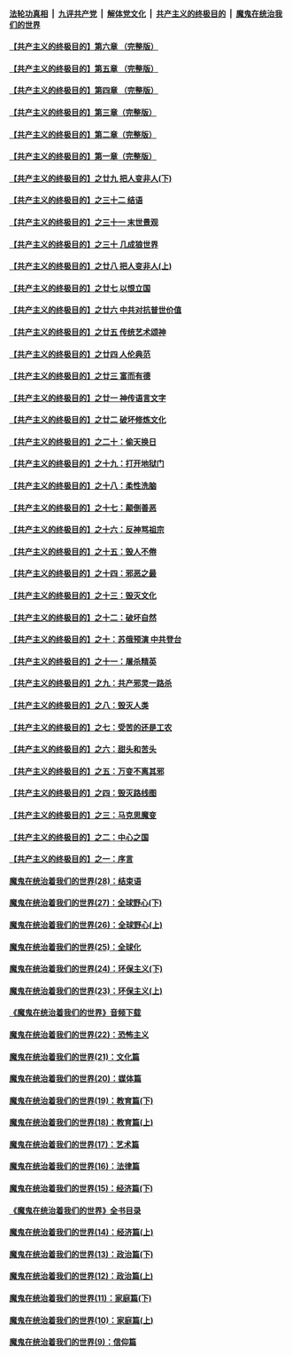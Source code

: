 ####  [法轮功真相](../../../../basic/blob/master/README.md?t=06260831) &nbsp;|&nbsp; [九评共产党](../../../../9ping.md/blob/master/README.md?t=06260831) &nbsp;|&nbsp; [解体党文化](../../../../jtdwh.md/blob/master/README.md?t=06260831)  &nbsp;|&nbsp; [共产主义的终极目的](../../../../gczydzjmd.md/blob/master/README.md?t=06260831) &nbsp;|&nbsp; [魔鬼在统治我们的世界](../../../../mgztzwmdsj.md/blob/master/README.md?t=06260831) 

#### [【共产主义的终极目的】第六章 （完整版）](../pages/nsc422/n11428913.md?t=06260831) 

#### [【共产主义的终极目的】第五章 （完整版）](../pages/nsc422/n11428912.md?t=06260831) 

#### [【共产主义的终极目的】第四章 （完整版）](../pages/nsc422/n11428907.md?t=06260831) 

#### [【共产主义的终极目的】第三章（完整版）](../pages/nsc422/n11428848.md?t=06260831) 

#### [【共产主义的终极目的】第二章（完整版）](../pages/nsc422/n11428831.md?t=06260831) 

#### [【共产主义的终极目的】第一章（完整版）](../pages/nsc422/n11417651.md?t=06260831) 

#### [【共产主义的终极目的】之廿九 把人变非人(下)](../pages/nsc422/n11344140.md?t=06260831) 

#### [【共产主义的终极目的】之三十二 结语](../pages/nsc422/n11360535.md?t=06260831) 

#### [【共产主义的终极目的】之三十一 末世景观](../pages/nsc422/n11351129.md?t=06260831) 

#### [【共产主义的终极目的】之三十 几成狼世界](../pages/nsc422/n11348280.md?t=06260831) 

#### [【共产主义的终极目的】之廿八 把人变非人(上)](../pages/nsc422/n11340492.md?t=06260831) 

#### [【共产主义的终极目的】之廿七 以恨立国](../pages/nsc422/n11336944.md?t=06260831) 

#### [【共产主义的终极目的】之廿六 中共对抗普世价值](../pages/nsc422/n11324785.md?t=06260831) 

#### [【共产主义的终极目的】之廿五 传统艺术颂神](../pages/nsc422/n11296396.md?t=06260831) 

#### [【共产主义的终极目的】之廿四 人伦典范](../pages/nsc422/n11296397.md?t=06260831) 

#### [【共产主义的终极目的】之廿三 富而有德](../pages/nsc422/n11283598.md?t=06260831) 

#### [【共产主义的终极目的】之廿一 神传语言文字](../pages/nsc422/n11263265.md?t=06260831) 

#### [【共产主义的终极目的】之廿二 破坏修炼文化](../pages/nsc422/n11245728.md?t=06260831) 

#### [【共产主义的终极目的】之二十：偷天换日](../pages/nsc422/n11238846.md?t=06260831) 

#### [【共产主义的终极目的】之十九：打开地狱门](../pages/nsc422/n11206376.md?t=06260831) 

#### [【共产主义的终极目的】之十八：柔性洗脑](../pages/nsc422/n11199994.md?t=06260831) 

#### [【共产主义的终极目的】之十七：颠倒善恶](../pages/nsc422/n11179782.md?t=06260831) 

#### [【共产主义的终极目的】之十六：反神骂祖宗](../pages/nsc422/n11166798.md?t=06260831) 

#### [【共产主义的终极目的】之十五：毁人不倦](../pages/nsc422/n11166792.md?t=06260831) 

#### [【共产主义的终极目的】之十四：邪恶之最](../pages/nsc422/n11150249.md?t=06260831) 

#### [【共产主义的终极目的】之十三：毁灭文化](../pages/nsc422/n11135227.md?t=06260831) 

#### [【共产主义的终极目的】之十二：破坏自然](../pages/nsc422/n11135214.md?t=06260831) 

#### [【共产主义的终极目的】之十：苏俄预演 中共登台](../pages/nsc422/n11118424.md?t=06260831) 

#### [【共产主义的终极目的】之十一：屠杀精英](../pages/nsc422/n11118442.md?t=06260831) 

#### [【共产主义的终极目的】之九：共产邪灵一路杀](../pages/nsc422/n11114139.md?t=06260831) 

#### [【共产主义的终极目的】之八：毁灭人类](../pages/nsc422/n11108503.md?t=06260831) 

#### [【共产主义的终极目的】之七：受苦的还是工农](../pages/nsc422/n11101809.md?t=06260831) 

#### [【共产主义的终极目的】之六：甜头和苦头](../pages/nsc422/n11096971.md?t=06260831) 

#### [【共产主义的终极目的】之五：万变不离其邪](../pages/nsc422/n11091285.md?t=06260831) 

#### [【共产主义的终极目的】之四：毁灭路线图](../pages/nsc422/n11086284.md?t=06260831) 

#### [【共产主义的终极目的】之三：马克思魔变](../pages/nsc422/n11061941.md?t=06260831) 

#### [【共产主义的终极目的】之二：中心之国](../pages/nsc422/n11047728.md?t=06260831) 

#### [【共产主义的终极目的】之一：序言](../pages/nsc422/n11086077.md?t=06260831) 

#### [魔鬼在统治着我们的世界(28)：结束语](../pages/nsc422/n10936246.md?t=06260831) 

#### [魔鬼在统治着我们的世界(27)：全球野心(下)](../pages/nsc422/n10928319.md?t=06260831) 

#### [魔鬼在统治着我们的世界(26)：全球野心(上)](../pages/nsc422/n10900318.md?t=06260831) 

#### [魔鬼在统治着我们的世界(25)：全球化](../pages/nsc422/n10788205.md?t=06260831) 

#### [魔鬼在统治着我们的世界(24)：环保主义(下)](../pages/nsc422/n10695307.md?t=06260831) 

#### [魔鬼在统治着我们的世界(23)：环保主义(上)](../pages/nsc422/n10688613.md?t=06260831) 

#### [《魔鬼在统治着我们的世界》音频下载](../pages/nsc422/n10635553.md?t=06260831) 

#### [魔鬼在统治着我们的世界(22)：恐怖主义](../pages/nsc422/n10614727.md?t=06260831) 

#### [魔鬼在统治着我们的世界(21)：文化篇](../pages/nsc422/n10597706.md?t=06260831) 

#### [魔鬼在统治着我们的世界(20)：媒体篇](../pages/nsc422/n10586579.md?t=06260831) 

#### [魔鬼在统治着我们的世界(19)：教育篇(下)](../pages/nsc422/n10564808.md?t=06260831) 

#### [魔鬼在统治着我们的世界(18)：教育篇(上)](../pages/nsc422/n10526970.md?t=06260831) 

#### [魔鬼在统治着我们的世界(17)：艺术篇](../pages/nsc422/n10499093.md?t=06260831) 

#### [魔鬼在统治着我们的世界(16)：法律篇](../pages/nsc422/n10485969.md?t=06260831) 

#### [魔鬼在统治着我们的世界(15)：经济篇(下)](../pages/nsc422/n10469975.md?t=06260831) 

#### [《魔鬼在统治着我们的世界》全书目录](../pages/nsc422/n10464261.md?t=06260831) 

#### [魔鬼在统治着我们的世界(14)：经济篇(上)](../pages/nsc422/n10457370.md?t=06260831) 

#### [魔鬼在统治着我们的世界(13)：政治篇(下)](../pages/nsc422/n10448270.md?t=06260831) 

#### [魔鬼在统治着我们的世界(12)：政治篇(上)](../pages/nsc422/n10444576.md?t=06260831) 

#### [魔鬼在统治着我们的世界(11)：家庭篇(下)](../pages/nsc422/n10440961.md?t=06260831) 

#### [魔鬼在统治着我们的世界(10)：家庭篇(上)](../pages/nsc422/n10435448.md?t=06260831) 

#### [魔鬼在统治着我们的世界(9)：信仰篇](../pages/nsc422/n10432159.md?t=06260831) 

